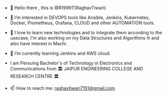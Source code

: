 - 👋 Hello there , this is  @R1999T(RaghavTiwari)

- 👀 I’m interested in DEVOPS tools like Ansible, Jenkins, Kubernetes, Docker, Prometheus, Grafana, CLOUD and other AUTOMATION tools. 
- 👀 I love to learn new technologies and to integrate them according to the usecase, I'm also working on my Data Structures and Algorithms 🤓 and also have interest in Machi.
- 🌱 I’m currently learning Jenkins and AWS cloud.
- I am Persuing Bachelor's of Technology in Electronics and Communications from  🏛 JAIPUR ENGINEERING COLLEGE AND RESEARCH CENTRE 🏛 
- 📫 How to reach me: raghavtiwari7151@gmail.com

<!---
R1999T/R1999T is a ✨ special ✨ repository because its `README.md` (this file) appears on your GitHub profile.
You can click the Preview link to take a look at your changes.
--->
